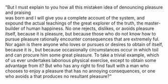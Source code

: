 "But I must explain to you how all this mistaken idea of denouncing pleasure and praising  
was born and I will give you a complete account of the system, and expound the actual 
teachings of the great explorer of the truth, the master-builder of human happiness. 
No one rejects, dislikes, or avoids pleasure itself, because it is pleasure, but because 
those who do not know how to pursue pleasure rationally encounter consequences that are 
extremely ful. Nor again is there anyone who loves or pursues or desires to obtain  of 
itself, because it is , but because occasionally circumstances occur in which toil and 
 can procure him some great pleasure. To take a trivial example, which of us ever 
undertakes laborious physical exercise, except to obtain some advantage from it? But who 
has any right to find fault with a man who chooses to enjoy a pleasure that has no 
annoying consequences, or one who avoids a  that produces no resultant pleasure?"
